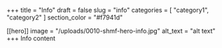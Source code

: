+++
title = "Info"
draft = false
slug = "info"
categories = [ "category1", "category2" ]
section_color = "#f7941d"

[[hero]]
image = "/uploads/0010-shmf-hero-info.jpg"
alt_text = "alt text"
+++
Info content